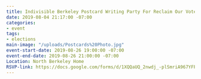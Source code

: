 ```yaml
---
title: Indivisible Berkeley Postcard Writing Party For Reclaim Our Vote August 26th
date: 2019-08-04 21:17:00 -07:00
categories:
- event
tags:
- elections
main-image: "/uploads/Postcards%20Photo.jpg"
event-start-date: 2019-08-26 19:00:00 -07:00
event-end-date: 2019-08-26 21:00:00 -07:00
Location: North Berkeley Home
RSVP-link: https://docs.google.com/forms/d/1XQQaUQ_2nwdj_-plSmriA967YFPkj0JBaUwmqNg39bM/edit?usp=sharing
---
```


